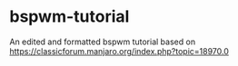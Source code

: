 # bspwm-tutorial
An edited and formatted bspwm tutorial based on https://classicforum.manjaro.org/index.php?topic=18970.0
